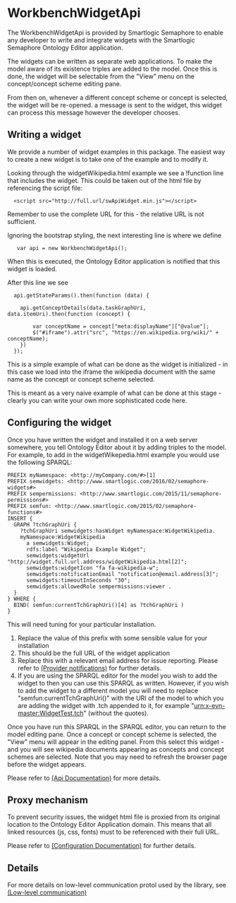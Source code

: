 # WorkbenchWidgetApi
  The WorkbenchWidgetApi is provided by Smartlogic Semaphore to enable any developer to write and integrate widgets with 
  the Smartlogic Semaphore Ontology Editor application.

  The widgets can be written as separate web applications. To make the model aware of its existence triples are added to the model. Once this is done, the widget will be selectable from the "View" menu on the concept/concept scheme editing pane.

  From then on, whenever a different concept scheme or concept is selected, the widget will be re-opened. a message is sent to the widget, this widget can process this message however the developer chooses.

## Writing a widget
  We provide a number of widget examples in this package. The easiest way to create a new widget is to take one of the example and to modify it.

  Looking through the widgetWikipedia.html example we see a !function line that includes the widget. This could be taken out of the html file by referencing the script file:

      <script src="http://full.url/swApiWidget.min.js"></script>
    
  Remember to use the complete URL for this - the relative URL is not sufficient.

  Ignoring the bootstrap styling, the next interesting line is where we define 
   
       var api = new WorkbenchWidgetApi();
    
   When this is executed, the Ontology Editor application is notified that this widget is loaded.

   After this line we see 

      api.getStateParams().then(function (data) {

      	api.getConceptDetails(data.taskGraphUri, data.itemUri).then(function (concept) {

      		var conceptName = concept["meta:displayName"]["@value"];
      		$("#iframe").attr("src", "https://en.wikipedia.org/wiki/" + conceptName);
	   	})
      });

  This is a simple example of what can be done as the widget is initialized - in this case we load into the iframe the wikipedia document with the same name as the concept or concept scheme selected. 

  This is meant as a very naive example of what can be done at this stage - clearly you can write your own more sophisticated code here.
 
## Configuring the widget ##

  Once you have written the widget and installed it on a web server somewhere, you tell Ontology Editor about it by adding triples to the model. For example, to add in the widgetWikepedia.html example you would use the following SPARQL:

    PREFIX myNamespace: <http://myCompany.com/#>[1] 
    PREFIX semwidgets: <http://www.smartlogic.com/2016/02/semaphore-widgets#> 
    PREFIX sempermissions: <http://www.smartlogic.com/2015/11/semaphore-permissions#>
    PREFIX semfun: <http://www.smartlogic.com/2015/02/semaphore-functions#>
    INSERT {
      GRAPH ?tchGraphUri {
        ?tchGraphUri semwidgets:hasWidget myNamespace:WidgetWikipedia.   
        myNamespace:WidgetWikipedia 
          a semwidgets:Widget;
          rdfs:label "Wikipedia Example Widget";
          semwidgets:widgetUrl "http://widget.full.url.address/widgetWikipedia.html[2]";
          semwidgets:widgetIcon "fa fa-wikipedia-w";
          semwidgets:notificationEmail "notification@email.address[3]";
          semwidgets:timeoutInSeconds "30";
          semwidgets:allowedRole sempermissions:viewer .
      }
    } WHERE {
      BIND( semfun:currentTchGraphUri()[4] as ?tchGraphUri )
    }
    
 This will need tuning for your particular installation.
   
1. Replace the value of this prefix with some sensible value for your installation
2. This should be the full URL of the widget application
3. Replace this with a relevant email address for issue reporting. Please refer to [(Provider notifications)](doc/ProviderNotifications.md) for further details.
4. If you are using the SPARQL editor for the model you wish to add the widget to then you can use this SPARQL as written.  However, if you wish to add the widget to a different model you will need to replace "semfun:currentTchGraphUri()" with the URI of the model to which you are adding the widget with .tch appended to it, for example "<urn:x-evn-master:WidgetTest.tch>" (without the quotes).

Once you have run this SPARQL in the SPARQL editor, you can return to the model editing pane. Once a concept or concept scheme is selected, the "View" menu will appear in the editing panel. From this select this widget - and you will see wikipedia documents appearing as concepts and concept schemes are selected.  Note that you may need to refresh the browser page before the widget appears.


Please refer to [(Api Documentation)](doc/ApiDocumentation.md) for more details.

## Proxy mechanism
  To prevent security issues, the widget html file is proxied from its original location to the Ontology Editor Application domain.
  This means that all linked resources (js, css, fonts) must to be referenced with their full URL.
   
Please refer to [(Configuration Documentation)](doc/Configuration.md) for further details.
 
## Details

For more details on low-level communication protol used by the library, see [(Low-level communication)](doc/Communication.md)


